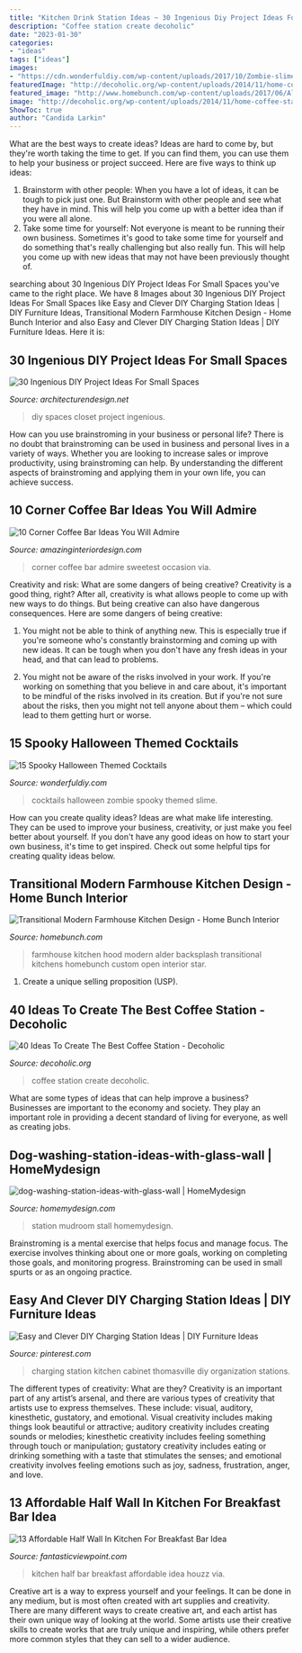 ```yaml
---
title: "Kitchen Drink Station Ideas ~ 30 Ingenious Diy Project Ideas For Small Spaces"
description: "Coffee station create decoholic"
date: "2023-01-30"
categories:
- "ideas"
tags: ["ideas"]
images:
- "https://cdn.wonderfuldiy.com/wp-content/uploads/2017/10/Zombie-slime-cocktails.jpg"
featuredImage: "http://decoholic.org/wp-content/uploads/2014/11/home-coffee-station-7.jpg"
featured_image: "http://www.homebunch.com/wp-content/uploads/2017/06/Alder-Kitchen-Hood.-Farmhouse-kitchnen-hood.-Farmhouse-kitchen-with-Alder-hood.-Alder-hood-kitchenhood-Alderhood-alderkitchenhood-farmhousekitchen.jpg"
image: "http://decoholic.org/wp-content/uploads/2014/11/home-coffee-station-7.jpg"
ShowToc: true
author: "Candida Larkin"
---
```



What are the best ways to create ideas?
Ideas are hard to come by, but they're worth taking the time to get. If you can find them, you can use them to help your business or project succeed. Here are five ways to think up ideas: 
1. Brainstorm with other people: When you have a lot of ideas, it can be tough to pick just one. But Brainstorm with other people and see what they have in mind. This will help you come up with a better idea than if you were all alone. 
2. Take some time for yourself: Not everyone is meant to be running their own business. Sometimes it's good to take some time for yourself and do something that's really challenging but also really fun. This will help you come up with new ideas that may not have been previously thought of. 

	

		
searching about 30 Ingenious DIY Project Ideas For Small Spaces you've came to the right place. We have 8 Images about 30 Ingenious DIY Project Ideas For Small Spaces like ﻿Easy and Clever DIY Charging Station Ideas | DIY Furniture Ideas, Transitional Modern Farmhouse Kitchen Design - Home Bunch Interior and also ﻿Easy and Clever DIY Charging Station Ideas | DIY Furniture Ideas. Here it is:
		
    
## 30 Ingenious DIY Project Ideas For Small Spaces

<img loading=lazy src="http://cdn.architecturendesign.net/wp-content/uploads/2016/01/AD-Ingenious-DIY-Project-Ideas-For-Small-Spaces-30.jpg" onerror="this.onerror=null;this.src='https://tse1.mm.bing.net/th?id=OIP.tQ7puYful74iveYi7ckWmwHaLH&amp;pid=15.1';" alt="30 Ingenious DIY Project Ideas For Small Spaces">

_Source: architecturendesign.net_

>diy spaces closet project ingenious. 

	

How can you use brainstroming in your business or personal life?
There is no doubt that brainstroming can be used in business and personal lives in a variety of ways. Whether you are looking to increase sales or improve productivity, using brainstroming can help. By understanding the different aspects of brainstroming and applying them in your own life, you can achieve success.

    
## 10 Corner Coffee Bar Ideas You Will Admire

<img loading=lazy src="http://www.amazinginteriordesign.com/wp-content/uploads/2017/02/10-cool-corner-coffee-bar-ideas-you-will-admire-6.jpg" onerror="this.onerror=null;this.src='https://tse1.mm.bing.net/th?id=OIP.e4_SS4DRLHsncr9NTFT8_QHaKh&amp;pid=15.1';" alt="10 Corner Coffee Bar Ideas You Will Admire">

_Source: amazinginteriordesign.com_

>corner coffee bar admire sweetest occasion via. 

	

Creativity and risk: What are some dangers of being creative?
Creativity is a good thing, right? After all, creativity is what allows people to come up with new ways to do things. But being creative can also have dangerous consequences. Here are some dangers of being creative:
1) You might not be able to think of anything new. This is especially true if you're someone who's constantly brainstorming and coming up with new ideas. It can be tough when you don't have any fresh ideas in your head, and that can lead to problems.

2) You might not be aware of the risks involved in your work. If you're working on something that you believe in and care about, it's important to be mindful of the risks involved in its creation. But if you're not sure about the risks, then you might not tell anyone about them – which could lead to them getting hurt or worse.

    
## 15 Spooky Halloween Themed Cocktails

<img loading=lazy src="https://cdn.wonderfuldiy.com/wp-content/uploads/2017/10/Zombie-slime-cocktails.jpg" onerror="this.onerror=null;this.src='https://tse2.mm.bing.net/th?id=OIP.fFoaHghUSpsAl2jAluW4GwHaJ4&amp;pid=15.1';" alt="15 Spooky Halloween Themed Cocktails">

_Source: wonderfuldiy.com_

>cocktails halloween zombie spooky themed slime. 

	

How can you create quality ideas?
Ideas are what make life interesting. They can be used to improve your business, creativity, or just make you feel better about yourself. If you don't have any good ideas on how to start your own business, it's time to get inspired. Check out some helpful tips for creating quality ideas below.

    
## Transitional Modern Farmhouse Kitchen Design - Home Bunch Interior

<img loading=lazy src="http://www.homebunch.com/wp-content/uploads/2017/06/Alder-Kitchen-Hood.-Farmhouse-kitchnen-hood.-Farmhouse-kitchen-with-Alder-hood.-Alder-hood-kitchenhood-Alderhood-alderkitchenhood-farmhousekitchen.jpg" onerror="this.onerror=null;this.src='https://tse2.mm.bing.net/th?id=OIP.ZXK_dEu0M7-rNFAZ1dVpLQHaK0&amp;pid=15.1';" alt="Transitional Modern Farmhouse Kitchen Design - Home Bunch Interior">

_Source: homebunch.com_

>farmhouse kitchen hood modern alder backsplash transitional kitchens homebunch custom open interior star. 

	

1. Create a unique selling proposition (USP).

    
## 40 Ideas To Create The Best Coffee Station - Decoholic

<img loading=lazy src="http://decoholic.org/wp-content/uploads/2014/11/home-coffee-station-7.jpg" onerror="this.onerror=null;this.src='https://tse1.mm.bing.net/th?id=OIP.nqe9i8P4xce9r1ZWMFhgugHaJ3&amp;pid=15.1';" alt="40 Ideas To Create The Best Coffee Station - Decoholic">

_Source: decoholic.org_

>coffee station create decoholic. 

	

What are some types of ideas that can help improve a business?
Businesses are important to the economy and society. They play an important role in providing a decent standard of living for everyone, as well as creating jobs.

    
## Dog-washing-station-ideas-with-glass-wall | HomeMydesign

<img loading=lazy src="https://homemydesign.com/wp-content/uploads/2020/02/dog-washing-station-ideas-with-glass-wall.jpg" onerror="this.onerror=null;this.src='https://tse2.mm.bing.net/th?id=OIP.tkb87r7JpuuekoZAefdeIgHaLE&amp;pid=15.1';" alt="dog-washing-station-ideas-with-glass-wall | HomeMydesign">

_Source: homemydesign.com_

>station mudroom stall homemydesign. 

	

Brainstroming is a mental exercise that helps focus and manage focus. The exercise involves thinking about one or more goals, working on completing those goals, and monitoring progress. Brainstroming can be used in small spurts or as an ongoing practice.

    
## ﻿Easy And Clever DIY Charging Station Ideas | DIY Furniture Ideas

<img loading=lazy src="https://i.pinimg.com/736x/57/bf/fb/57bffb19dded33d7ead81852b5065344--new-kitchen-kitchen-reno.jpg?b=t" onerror="this.onerror=null;this.src='https://tse2.mm.bing.net/th?id=OIP.T-K-KOzd8-CUtbrHZrJpmwDMEy&amp;pid=15.1';" alt="﻿Easy and Clever DIY Charging Station Ideas | DIY Furniture Ideas">

_Source: pinterest.com_

>charging station kitchen cabinet thomasville diy organization stations. 

	

The different types of creativity: What are they?
Creativity is an important part of any artist’s arsenal, and there are various types of creativity that artists use to express themselves. These include: visual, auditory, kinesthetic, gustatory, and emotional. Visual creativity includes making things look beautiful or attractive; auditory creativity includes creating sounds or melodies; kinesthetic creativity includes feeling something through touch or manipulation; gustatory creativity includes eating or drinking something with a taste that stimulates the senses; and emotional creativity involves feeling emotions such as joy, sadness, frustration, anger, and love.

    
## 13 Affordable Half Wall In Kitchen For Breakfast Bar Idea

<img loading=lazy src="http://www.fantasticviewpoint.com/wp-content/uploads/2016/08/traditional-kitchen-1-634x422.jpg" onerror="this.onerror=null;this.src='https://tse3.mm.bing.net/th?id=OIP.n2UANtXJrfxdiF1mkK8niAHaE7&amp;pid=15.1';" alt="13 Affordable Half Wall In Kitchen For Breakfast Bar Idea">

_Source: fantasticviewpoint.com_

>kitchen half bar breakfast affordable idea houzz via. 

	

Creative art is a way to express yourself and your feelings. It can be done in any medium, but is most often created with art supplies and creativity. There are many different ways to create creative art, and each artist has their own unique way of looking at the world. Some artists use their creative skills to create works that are truly unique and inspiring, while others prefer more common styles that they can sell to a wider audience.

